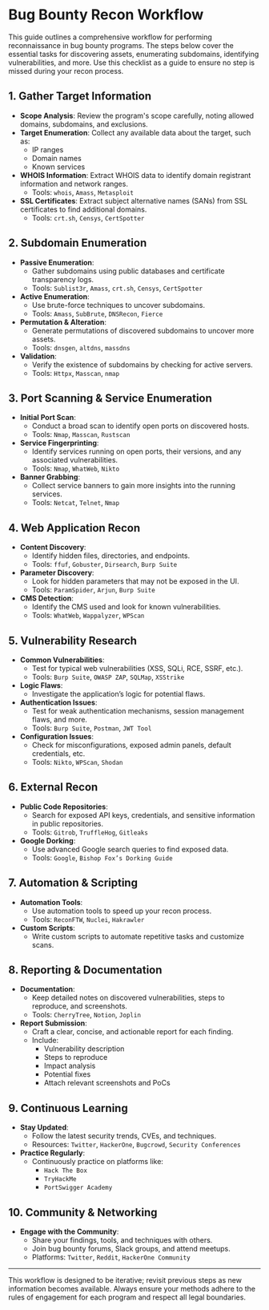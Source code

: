 # Bug Bounty Recon Workflow

This guide outlines a comprehensive workflow for performing reconnaissance in bug bounty programs. The steps below cover the essential tasks for discovering assets, enumerating subdomains, identifying vulnerabilities, and more. Use this checklist as a guide to ensure no step is missed during your recon process.

## 1. **Gather Target Information**
   - **Scope Analysis**: Review the program's scope carefully, noting allowed domains, subdomains, and exclusions.
   - **Target Enumeration**: Collect any available data about the target, such as:
     - IP ranges
     - Domain names
     - Known services
   - **WHOIS Information**: Extract WHOIS data to identify domain registrant information and network ranges.
     - Tools: `whois`, `Amass`, `Metasploit`
   - **SSL Certificates**: Extract subject alternative names (SANs) from SSL certificates to find additional domains.
     - Tools: `crt.sh`, `Censys`, `CertSpotter`

## 2. **Subdomain Enumeration**
   - **Passive Enumeration**:
     - Gather subdomains using public databases and certificate transparency logs.
     - Tools: `Sublist3r`, `Amass`, `crt.sh`, `Censys`, `CertSpotter`
   - **Active Enumeration**:
     - Use brute-force techniques to uncover subdomains.
     - Tools: `Amass`, `SubBrute`, `DNSRecon`, `Fierce`
   - **Permutation & Alteration**:
     - Generate permutations of discovered subdomains to uncover more assets.
     - Tools: `dnsgen`, `altdns`, `massdns`
   - **Validation**:
     - Verify the existence of subdomains by checking for active servers.
     - Tools: `Httpx`, `Masscan`, `nmap`

## 3. **Port Scanning & Service Enumeration**
   - **Initial Port Scan**:
     - Conduct a broad scan to identify open ports on discovered hosts.
     - Tools: `Nmap`, `Masscan`, `Rustscan`
   - **Service Fingerprinting**:
     - Identify services running on open ports, their versions, and any associated vulnerabilities.
     - Tools: `Nmap`, `WhatWeb`, `Nikto`
   - **Banner Grabbing**:
     - Collect service banners to gain more insights into the running services.
     - Tools: `Netcat`, `Telnet`, `Nmap`

## 4. **Web Application Recon**
   - **Content Discovery**:
     - Identify hidden files, directories, and endpoints.
     - Tools: `ffuf`, `Gobuster`, `Dirsearch`, `Burp Suite`
   - **Parameter Discovery**:
     - Look for hidden parameters that may not be exposed in the UI.
     - Tools: `ParamSpider`, `Arjun`, `Burp Suite`
   - **CMS Detection**:
     - Identify the CMS used and look for known vulnerabilities.
     - Tools: `WhatWeb`, `Wappalyzer`, `WPScan`

## 5. **Vulnerability Research**
   - **Common Vulnerabilities**:
     - Test for typical web vulnerabilities (XSS, SQLi, RCE, SSRF, etc.).
     - Tools: `Burp Suite`, `OWASP ZAP`, `SQLMap`, `XSStrike`
   - **Logic Flaws**:
     - Investigate the application’s logic for potential flaws.
   - **Authentication Issues**:
     - Test for weak authentication mechanisms, session management flaws, and more.
     - Tools: `Burp Suite`, `Postman`, `JWT Tool`
   - **Configuration Issues**:
     - Check for misconfigurations, exposed admin panels, default credentials, etc.
     - Tools: `Nikto`, `WPScan`, `Shodan`

## 6. **External Recon**
   - **Public Code Repositories**:
     - Search for exposed API keys, credentials, and sensitive information in public repositories.
     - Tools: `Gitrob`, `TruffleHog`, `Gitleaks`
   - **Google Dorking**:
     - Use advanced Google search queries to find exposed data.
     - Tools: `Google`, `Bishop Fox’s Dorking Guide`

## 7. **Automation & Scripting**
   - **Automation Tools**:
     - Use automation tools to speed up your recon process.
     - Tools: `ReconFTW`, `Nuclei`, `Hakrawler`
   - **Custom Scripts**:
     - Write custom scripts to automate repetitive tasks and customize scans.

## 8. **Reporting & Documentation**
   - **Documentation**:
     - Keep detailed notes on discovered vulnerabilities, steps to reproduce, and screenshots.
     - Tools: `CherryTree`, `Notion`, `Joplin`
   - **Report Submission**:
     - Craft a clear, concise, and actionable report for each finding.
     - Include:
       - Vulnerability description
       - Steps to reproduce
       - Impact analysis
       - Potential fixes
       - Attach relevant screenshots and PoCs

## 9. **Continuous Learning**
   - **Stay Updated**:
     - Follow the latest security trends, CVEs, and techniques.
     - Resources: `Twitter`, `HackerOne`, `Bugcrowd`, `Security Conferences`
   - **Practice Regularly**:
     - Continuously practice on platforms like:
       - `Hack The Box`
       - `TryHackMe`
       - `PortSwigger Academy`

## 10. **Community & Networking**
   - **Engage with the Community**:
     - Share your findings, tools, and techniques with others.
     - Join bug bounty forums, Slack groups, and attend meetups.
     - Platforms: `Twitter`, `Reddit`, `HackerOne Community`

---

This workflow is designed to be iterative; revisit previous steps as new information becomes available. Always ensure your methods adhere to the rules of engagement for each program and respect all legal boundaries.
